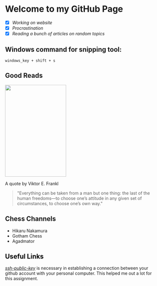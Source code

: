 # Welcome to my GitHub Page
- [x] *Working on website*
- [x] *Procrastination*
- [x] *Reading a bunch of articles on random topics*

## Windows command for snipping tool:
```
windows_key + shift + s
```
## Good Reads
<img width="200" height="300" src="https://user-images.githubusercontent.com/77125916/104083076-5aa9a400-51f0-11eb-92ac-6d973965196b.png">

A quote by Viktor E. Frankl
>"Everything can be taken from a man but one thing: the last of the human freedoms—to choose one’s attitude in any given set of circumstances, to choose one’s own way."

## Chess Channels
- Hikaru Nakamura
- Gotham Chess
- Agadmator

## **<span style="color:black">Useful Links</span>**
[*ssh-public-key*](https://www.git-tower.com/learn/git/ebook/en/command-line/advanced-topics/ssh-public-keys/) is necessary in establishing a connection between your github account with your personal computer. This helped me out a lot for this assignment.
